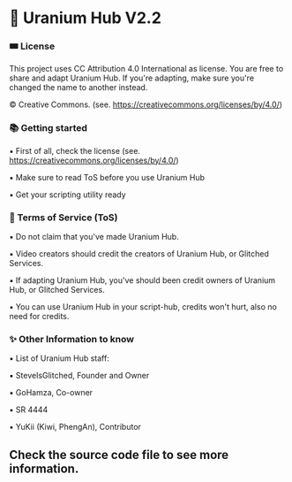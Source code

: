 # 🧪 Uranium Hub V2.2 
### 🎟️ License
This project uses CC Attribution 4.0 International as license. You are free to share and adapt Uranium Hub. If you're adapting, make sure you're changed the name to another instead. 

© Creative Commons. (see. https://creativecommons.org/licenses/by/4.0/)
### 📚 Getting started
▪ First of all, check the license (see. https://creativecommons.org/licenses/by/4.0/)
 
▪ Make sure to read ToS before you use Uranium Hub

▪ Get your scripting utility ready
### 📙 Terms of Service (ToS)
▪ Do not claim that you've made Uranium Hub.

▪ Video creators should credit the creators of Uranium Hub, or Glitched Services.

▪ If adapting Uranium Hub, you've should been credit owners of Uranium Hub, or Glitched Services.

▪ You can use Uranium Hub in your script-hub, credits won't hurt, also no need for credits.
### ✨ Other Information to know
▪ List of Uranium Hub staff:

  ▪ SteveIsGlitched, Founder and Owner 
  
  ▪ GoHamza, Co-owner 				 
  
  ▪ SR 4444 							 
  
  ▪ YuKii (Kiwi, PhengAn), Contributor 
  
## Check the source code file to see more information.
